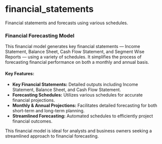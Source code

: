 # financial_statements
Financial statements and forecasts using various schedules.

### Financial Forecasting Model

This financial model generates key financial statements — Income Statement, Balance Sheet, Cash Flow Statement, and Segment Wise Reports — using a variety of schedules. It simplifies the process of forecasting financial performance on both a monthly and annual basis.

#### Key Features:
- **Key Financial Statements:** Detailed outputs including Income Statement, Balance Sheet, and Cash Flow Statement.
- **Forecasting Schedules:** Utilizes various schedules for accurate financial projections.
- **Monthly & Annual Projections:** Facilitates detailed forecasting for both short-term and long-term planning.
- **Streamlined Forecasting:** Automated schedules to efficiently project financial outcomes.

This financial model is ideal for analysts and business owners seeking a streamlined approach to financial forecasting.
